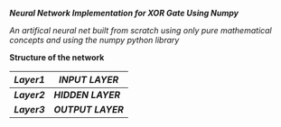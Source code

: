***Neural Network Implementation for XOR Gate Using Numpy***

*An artifical neural net built from scratch using only pure mathematical concepts and using the numpy python library*

**Structure of the network**
 
|***Layer1***| ***INPUT LAYER***  |
|--|--|
|***Layer2***| ***HIDDEN LAYER*** |
|***Layer3***| ***OUTPUT LAYER*** |
